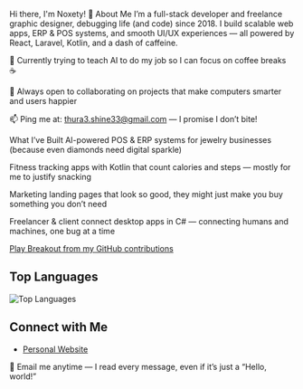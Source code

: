 Hi there, I'm Noxety! 👋
About Me
I’m a full-stack developer and freelance graphic designer, debugging life (and code) since 2018. I build scalable web apps, ERP & POS systems, and smooth UI/UX experiences — all powered by React, Laravel, Kotlin, and a dash of caffeine.

🌱 Currently trying to teach AI to do my job so I can focus on coffee breaks ☕

👯 Always open to collaborating on projects that make computers smarter and users happier

📫 Ping me at: thura3.shine33@gmail.com — I promise I don’t bite!

What I’ve Built
AI-powered POS & ERP systems for jewelry businesses (because even diamonds need digital sparkle)

Fitness tracking apps with Kotlin that count calories and steps — mostly for me to justify snacking

Marketing landing pages that look so good, they might just make you buy something you don’t need

Freelancer & client connect desktop apps in C# — connecting humans and machines, one bug at a time


[Play Breakout from my GitHub contributions](./breakout.html)


## Top Languages

![Top Languages](https://github-readme-stats.vercel.app/api/top-langs/?username=Noxety&layout=compact&theme=radical)

## Connect with Me
- [Personal Website](https://archfolio.dev)

📧 Email me anytime — I read every message, even if it’s just a “Hello, world!”
